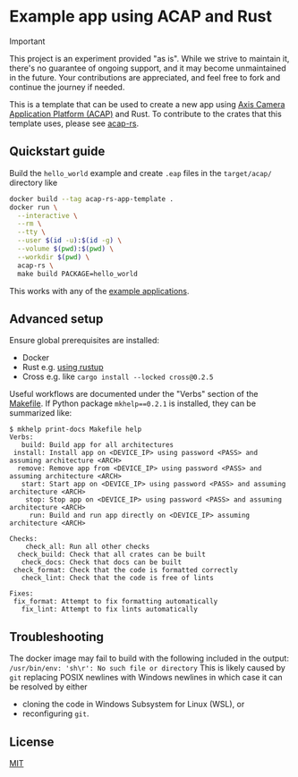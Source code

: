 # Example app using ACAP and Rust

> [!IMPORTANT]
> This project is an experiment provided "as is".
> While we strive to maintain it, there's no guarantee of ongoing support, and it may become unmaintained in the future.
> Your contributions are appreciated, and feel free to fork and continue the journey if needed.

This is a template that can be used to create a new app using [Axis Camera Application Platform (ACAP)](https://axiscommunications.github.io/acap-documentation/) and Rust.
To contribute to the crates that this template uses, please see [acap-rs](https://github.com/AxisCommunications/acap-rs).

## Quickstart guide

Build the `hello_world` example and create `.eap` files in the `target/acap/` directory like

```sh
docker build --tag acap-rs-app-template .
docker run \
  --interactive \
  --rm \
  --tty \
  --user $(id -u):$(id -g) \
  --volume $(pwd):$(pwd) \
  --workdir $(pwd) \
  acap-rs \
  make build PACKAGE=hello_world
```

This works with any of the [example applications](#example-applications).

## Advanced setup

Ensure global prerequisites are installed:

* Docker
* Rust e.g. [using rustup](https://www.rust-lang.org/tools/install)
* Cross e.g. like `cargo install --locked cross@0.2.5`

Useful workflows are documented under the "Verbs" section of the [Makefile](./Makefile).
If Python package `mkhelp==0.2.1` is installed, they can be summarized like:

```console
$ mkhelp print-docs Makefile help
Verbs:
   build: Build app for all architectures
 install: Install app on <DEVICE_IP> using password <PASS> and assuming architecture <ARCH>
  remove: Remove app from <DEVICE_IP> using password <PASS> and assuming architecture <ARCH>
   start: Start app on <DEVICE_IP> using password <PASS> and assuming architecture <ARCH>
    stop: Stop app on <DEVICE_IP> using password <PASS> and assuming architecture <ARCH>
     run: Build and run app directly on <DEVICE_IP> assuming architecture <ARCH>

Checks:
    check_all: Run all other checks
  check_build: Check that all crates can be built
   check_docs: Check that docs can be built
 check_format: Check that the code is formatted correctly
   check_lint: Check that the code is free of lints

Fixes:
 fix_format: Attempt to fix formatting automatically
   fix_lint: Attempt to fix lints automatically
```

## Troubleshooting

The docker image may fail to build with the following included in the output:
`/usr/bin/env: 'sh\r': No such file or directory`
This is likely caused by `git` replacing POSIX newlines with Windows newlines in which case it can be resolved by either
- cloning the code in Windows Subsystem for Linux (WSL), or
- reconfiguring `git`.

## License

[MIT](LICENSE)
